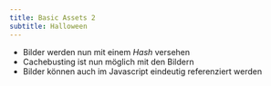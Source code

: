 ```yaml
---
title: Basic Assets 2
subtitle: Halloween
---
```


- Bilder werden nun mit einem _Hash_ versehen
- Cachebusting ist nun möglich mit den Bildern
- Bilder können auch im Javascript eindeutig referenziert werden
